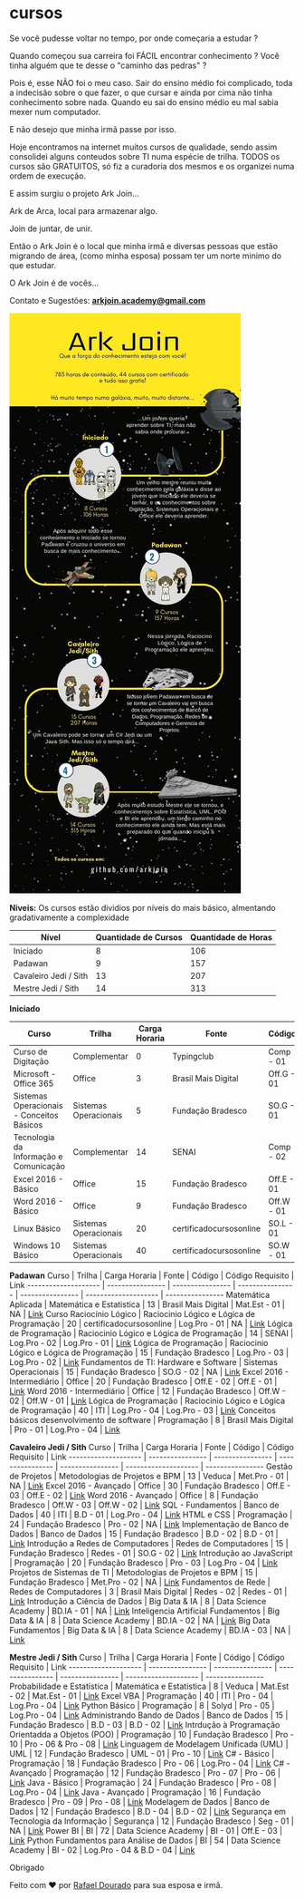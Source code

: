 # cursos

Se você pudesse voltar no tempo, por onde começaria a estudar ?

Quando começou sua carreira foi FÁCIL encontrar conhecimento ? Você tinha alguém que te desse o "caminho das pedras" ?

Pois é, esse NÃO foi o meu caso. Sair do ensino médio foi complicado, toda a indecisão sobre o que fazer, o que cursar e ainda por cima não tinha conhecimento sobre nada. Quando eu sai do ensino médio eu mal sabia mexer num computador.

E não desejo que minha irmã passe por isso.

Hoje encontramos na internet muitos cursos de qualidade, sendo assim consolidei alguns conteudos sobre TI numa espécie de trilha. TODOS os cursos são GRATUITOS, só fiz a curadoria dos mesmos e os organizei numa ordem de execução.

E assim surgiu o projeto Ark Join...

Ark de Arca, local para armazenar algo.

Join de juntar, de unir.

Então o Ark Join é o local que minha irmã e diversas pessoas que estão migrando de área, (como minha esposa) possam ter um norte minimo do que estudar.


O Ark Join é de vocês...

Contato e Sugestões: **arkjoin.academy@gmail.com** 


![GitHub Logo](/imagens/Infografico.jpg)

**Niveis:**
Os cursos estão dividios por níveis do mais básico, almentando gradativamente a complexidade

Nível | Quantidade de Cursos | Quantidade de Horas
-------------------- | ---------------- | ----------------
Iniciado | 8 | 106
Padawan | 9 | 157
Cavaleiro Jedi / Sith | 13 | 207
Mestre Jedi / Sith | 14 | 313

**Iniciado**

Curso | Trilha | Carga Horaria | Fonte | Código | Código Requisito | Link
-------------------- | ---------------- | ---------------- | ---------------- | ---------------- | -------------------- |  ----------------
Curso de Digitação | Complementar | 0 | Typingclub | Comp - 01 | NA | [Link](https://www.typingclub.com/sportal/program-21.game)
Microsoft - Office 365 | Office | 3 | Brasil Mais Digital | Off.G - 01 | NA | [Link](http://www.brasilmaisdigital.org.br/index.php/pt-br/cursos-online/2017-05-23-17-40-54/51-microsoft-office-365/preview)
Sistemas Operacionais - Conceitos Básicos | Sistemas Operacionais | 5 | Fundação Bradesco | SO.G - 01 | NA | [Link](https://www.ev.org.br/cursos/sistemas-operacionais-conceitos-basicos)
Tecnologia da Informação e Comunicação | Complementar | 14 | SENAI | Comp - 02 | NA | [Link](http://www.ead.ms.senai.br/cursos/iniciacao_profissional/?c=Tecnologia_da_Informa%C3%A7%C3%A3o_e_Comunica%C3%A7%C3%A3o&id=16)
Excel 2016 - Básico | Office | 15 | Fundação Bradesco | Off.E - 01 | NA | [Link](https://www.ev.org.br/cursos/microsoft-excel-2016-basico)
Word 2016 - Básico | Office | 9 | Fundação Bradesco | Off.W - 01 | NA | [Link](https://www.ev.org.br/cursos/microsoft-word-2016-basico)
Linux Básico | Sistemas Operacionais | 20 | certificadocursosonline | SO.L - 01 | NA | [Link](https://certificadocursosonline.com/cursos/curso-de-linux-basico/)
Windows 10 Básico | Sistemas Operacionais | 40 | certificadocursosonline | SO.W - 01 | NA | [Link](https://certificadocursosonline.com/cursos/curso-de-windows-10/)


**Padawan**
Curso | Trilha | Carga Horaria | Fonte | Código | Código Requisito | Link
-------------------- | ---------------- | ---------------- | ---------------- | ---------------- | -------------------- |  ----------------
Matemática Aplicada | Matemática e Estatistica | 13 | Brasil Mais Digital | Mat.Est - 01 | NA | [Link](http://www.brasilmaisdigital.org.br/index.php/pt-br/cursos-online/2017-05-23-17-40-54/35-matematica-aplicada/preview)
Curso Raciocínio Lógico | Raciocinio Lógico e Lógica de Programação | 20 | certificadocursosonline | Log.Pro - 01 | NA | [Link](https://certificadocursosonline.com/cursos/curso-de-raciocinio-logico/)
Lógica de Programação | Raciocinio Lógico e Lógica de Programação | 14 | SENAI | Log.Pro - 02 | Log.Pro - 01 | [Link](http://www.ead.ms.senai.br/cursos/iniciacao_profissional/?c=L%C3%B3gica_de_Programa%C3%A7%C3%A3o&id=11)
Lógica de Programação | Raciocinio Lógico e Lógica de Programação | 15 | Fundação Bradesco | Log.Pro - 03 | Log.Pro - 02 | [Link](https://www.ev.org.br/cursos/fundamentos-de-logica-de-programacao)
Fundamentos de TI: Hardware e Software | Sistemas Operacionais | 15 | Fundação Bradesco | SO.G - 02 | NA | [Link](https://www.ev.org.br/cursos/fundamentos-de-ti-hardware-e-software)
Excel 2016 - Intermediário | Office | 20 | Fundação Bradesco | Off.E - 02 | Off.E - 01 | [Link](https://www.ev.org.br/cursos/microsoft-excel-2016-intermediario)
Word 2016 - Intermediário | Office | 12 | Fundação Bradesco | Off.W - 02 | Off.W - 01 | [Link](https://www.ev.org.br/cursos/microsoft-word-2016-intermediario)
Lógica de Programação | Raciocinio Lógico e Lógica de Programação | 40 | ITI | Log.Pro - 04 | Log.Pro - 03 | [Link](http://ead-social.itinovacao.org.br/course/introducao-a-logica-de-programacao/)
Conceitos básicos desenvolvimento de software | Programação | 8 | Brasil Mais Digital | Pro - 01 | Log.Pro - 04 | [Link](http://www.brasilmaisdigital.org.br/index.php/pt-br/cursos-online/2017-05-23-17-40-54/55-microsoft-conceitos-basicos-desenvolvimento-de-software/preview)


**Cavaleiro Jedi / Sith**
Curso | Trilha | Carga Horaria | Fonte | Código | Código Requisito | Link
-------------------- | ---------------- | ---------------- | ---------------- | ---------------- | -------------------- |  ----------------
Gestão de Projetos | Metodologias de Projetos e BPM | 13 | Veduca | Met.Pro - 01 | NA | [Link](https://play.veduca.org/curso-online-gestao-projetos)
Excel 2016 - Avançado | Office | 30 | Fundação Bradesco | Off.E - 03 | Off.E - 02 | [Link](https://www.ev.org.br/cursos/microsoft-excel-2016-avancado)
Word 2016 - Avançado | Office | 8 | Fundação Bradesco | Off.W - 03 | Off.W - 02 | [Link](https://www.ev.org.br/cursos/microsoft-word-2016-avancado)
SQL - Fundamentos | Banco de Dados | 40 | ITI | B.D - 01 | Log.Pro - 04 | [Link](http://www.itinovacao.org.br/sql/)
HTML e CSS | Programação | 24 | Fundação Bradesco | Pro - 02 | NA | [Link](https://www.ev.org.br/cursos/html-e-css-na-pratica)
Implementação de Banco de Dados | Banco de Dados | 15 | Fundação Bradesco | B.D - 02 | B.D - 01 | [Link](https://www.ev.org.br/cursos/implementando-bancos-de-dados)
Introdução a Redes de Computadores | Redes de Computadores | 15 | Fundação Bradesco | Redes - 01 | SO.G - 02 | [Link](https://www.ev.org.br/cursos/introducao-a-redes-de-computadores)
Introdução ao JavaScript | Programação | 20 | Fundação Bradesco | Pro - 03 | Log.Pro - 04 | [Link](https://www.ev.org.br/cursos/introducao-ao-javascript)
Projetos de Sistemas de TI | Metodologias de Projetos e BPM | 15 | Fundação Bradesco | Met.Pro - 02 | NA | [Link](https://www.ev.org.br/cursos/projetos-de-sistemas-de-ti)
Fundamentos de Rede | Redes de Computadores | 3 | Brasil Mais Digital | Redes - 02 | Redes - 01 | [Link](http://www.brasilmaisdigital.org.br/index.php/pt-br/cursos-online/2017-05-23-17-40-54/53-microsoft-fundamentos-de-rede/preview)
Introdução a Ciência de Dados | Big Data & IA | 8 | Data Science Academy | BD.IA - 01 | NA | [Link](https://www.datascienceacademy.com.br/course?courseid=introduo--cincia-de-dados)
Inteligencia Artificial Fundamentos | Big Data & IA | 8 | Data Science Academy | BD.IA - 02 | NA | [Link](https://www.datascienceacademy.com.br/course?courseid=inteligencia-artificial-fundamentos)
Big Data Fundamentos | Big Data & IA | 8 | Data Science Academy | BD.IA - 03 | NA | [Link](https://www.datascienceacademy.com.br/course?courseid=big-data-fundamentos)


**Mestre Jedi / Sith**
Curso | Trilha | Carga Horaria | Fonte | Código | Código Requisito | Link
-------------------- | ---------------- | ---------------- | ---------------- | ---------------- | -------------------- |  ----------------
Probabilidade e Estatística | Matemática e Estatistica | 8 | Veduca | Mat.Est - 02 | Mat.Est - 01 | [Link](https://play.veduca.org/curso-online-probabilidade-e-estatistica)
Excel VBA | Programação | 40 | ITI | Pro - 04 | Log.Pro - 04 | [Link](http://ead-social.itinovacao.org.br/course/excel-2013-vba-modulo-i/)
Python Básico | Programação | 8 | Solyd | Pro - 05 | Log.Pro - 04 | [Link](https://solyd.com.br/treinamentos/python-basico/)
Administrando Bando de Dados | Banco de Dados | 15 | Fundação Bradesco | B.D - 03 | B.D - 02 | [Link](https://www.ev.org.br/cursos/administrando-bancos-de-dados)
Intrdução à Programação Orientadda a Objetos (POO) | Programação | 10 | Fundação Bradesco | Pro - 10 | Pro - 06 & Pro - 08 | [Link](https://www.ev.org.br/cursos/introducao-a-programacao-orientada-a-objetos-poo)
Linguagem de Modelagem Unificada (UML) | UML | 12 | Fundação Bradesco | UML - 01 | Pro - 10 | [Link](https://www.ev.org.br/cursos/linguagem-de-modelagem-unificada-uml)
C# - Básico | Programação | 18 | Fundação Bradesco | Pro - 06 | Log.Pro - 04 | [Link](https://www.ev.org.br/cursos/linguagem-de-programacao-c-basico)
C# - Avançado | Programação | 12 | Fundação Bradesco | Pro - 07 | Pro - 06 | [Link](https://www.ev.org.br/cursos/linguagem-de-programacao-c-avancado)
Java - Básico | Programação | 24 | Fundação Bradesco | Pro - 08 | Log.Pro - 04 | [Link](https://www.ev.org.br/cursos/linguagem-de-programacao-java-basico)
Java - Avançado | Programação | 16 | Fundação Bradesco | Pro - 09 | Pro - 08 | [Link](https://www.ev.org.br/cursos/linguagem-de-programacao-java-avancado)
Modelagem de Dados | Banco de Dados | 12 | Fundação Bradesco | B.D - 04 | B.D - 02 | [Link](https://www.ev.org.br/cursos/modelagem-de-dados)
Segurança em Tecnologia da Informação | Segurança | 12 | Fundação Bradesco | Seg - 01 | NA | [Link](https://www.ev.org.br/cursos/seguranca-em-tecnologia-da-informacao)
Power BI | BI | 72 | Data Science Academy | BI - 01 | Off.E - 03 | [Link](https://www.datascienceacademy.com.br/course?courseid=microsoft-power-bi-para-data-science)
Python Fundamentos para Análise de Dados | BI | 54 | Data Science Academy | BI - 02 | Log.Pro - 04 & B.D - 04 | [Link](https://www.datascienceacademy.com.br/course?courseid=python-fundamentos)



Obrigado

Feito com :heart: por [Rafael Dourado](https://github.com/rafaelrd-dev) para sua esposa e irmã.
